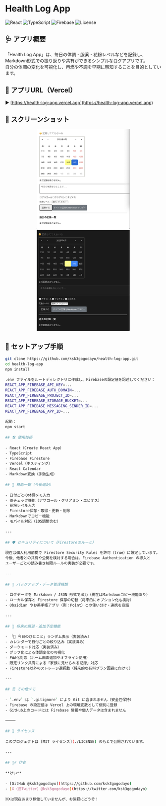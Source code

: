 # Health Log App

![React](https://img.shields.io/badge/React-v19.1-blue)
![TypeScript](https://img.shields.io/badge/TypeScript-Yes-blueviolet)
![Firebase](https://img.shields.io/badge/Firebase-Firestore-yellow)
![License](https://img.shields.io/badge/License-MIT-green)

## 🩺 アプリ概要

「Health Log App」は、毎日の体調・服薬・花粉レベルなどを記録し、  
Markdown形式での振り返りや共有ができるシンプルなログアプリです。  
自分の体調の変化を可視化し、再燃や不調を早期に察知することを目的としています。

## 🚀 アプリURL（Vercel）

▶️ [https://health-log-app.vercel.app](https://health-log-app.vercel.app)

## 📸 スクリーンショット

<p align="center">
  <img src="public/screenshot01.png" width="300" alt="アプリ画面1" />
  <img src="public/screenshot02.png" width="300" alt="アプリ画面2" />
</p>

## 🔧 セットアップ手順

```bash
git clone https://github.com/ksk3gogodayo/health-log-app.git
cd health-log-app
npm install

.env ファイルをルートディレクトリに作成し、Firebaseの設定値を記述してください：
REACT_APP_FIREBASE_API_KEY=...
REACT_APP_FIREBASE_AUTH_DOMAIN=...
REACT_APP_FIREBASE_PROJECT_ID=...
REACT_APP_FIREBASE_STORAGE_BUCKET=...
REACT_APP_FIREBASE_MESSAGING_SENDER_ID=...
REACT_APP_FIREBASE_APP_ID=...

起動：
npm start

## 🛠 使用技術

- React（Create React App）
- TypeScript
- Firebase Firestore
- Vercel（ホスティング）
- React Calendar
- Markdown変換（手動生成）

## 📝 機能一覧（今後追記）

- 日付ごとの体調メモ入力
- 薬チェック機能（アサコール・クリアミン・エビオス）
- 花粉レベル入力
- Firestore保存・取得・更新・削除
- Markdownでコピー機能
- モバイル対応（iOS調整含む）

---

## 🛡 セキュリティについて（Firestoreのルール）

現在は個人利用前提で Firestore Security Rules を許可（true）に設定しています。  
今後、他者との共有や公開を検討する場合は、Firebase Authentication の導入と  
ユーザーごとの読み書き制限ルールの実装が必要です。

---

## 🧳 バックアップ・データ管理構想

- ログデータを Markdown / JSON 形式で出力（現在はMarkdownコピー機能あり）
- ローカル保存と Firestore 保存の切替（将来的にオプション化も検討）
- Obsidian やお薬手帳アプリ（例：Point）との使い分け・連携を意識

---

## 🌈 将来の展望・追加予定機能

- 「🌟 今日のひとこと」ランダム表示（実装済み）
- カレンダーで日付ごとの絞り込み（実装済み）
- ダークモード対応（実装済み）
- グラフ化による体調変化の可視化
- PWA化対応（ホーム画面追加やオフライン使用）
- 限定リンク共有による「家族に見せられる記録」対応
- Firestore以外のストレージ選択肢（将来的な有料プラン回避に向けて）

---

## 🗒 その他メモ

- `.env` は `.gitignore` により Git に含まれません（安全性保持）
- Firebase の設定値は Vercel 上の環境変数として個別に登録
- GitHub上のコードには Firebase 情報や個人データは含まれません

⸻

## 📄 ライセンス

このプロジェクトは [MIT ライセンス](./LICENSE) のもとで公開されています。

---

## 🙋‍♂️ 作者

**けい**

- [GitHub @ksk3gogodayo](https://github.com/ksk3gogodayo)  
- [X（旧Twitter）@ksk3gogodayo](https://twitter.com/ksk3gogodayo)

※Xは現在あまり稼働していませんが、お気軽にどうぞ！